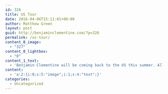```yaml
---
id: 326
title: US Tour
date: 2016-04-06T15:11:01+00:00
author: Matthew Green
layout: post
guid: http://benjaminclementine.com/?p=326
permalink: /us-tour/
content_0_image:
  - "327"
content_0_lightbox:
  - "0"
content_1_text:
  - 'Benjamin Clementine will be coming back to the US this summer. All dates and tickets <a href="http://benjaminclementine.com/performance/" target="_blank">here</a>.'
content:
  - 'a:2:{i:0;s:5:"image";i:1;s:4:"text";}'
categories:
  - Uncategorized
---
```

